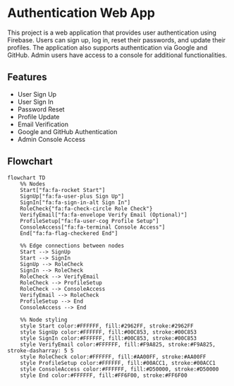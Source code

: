 # Authentication Web App

This project is a web application that provides user authentication using Firebase. Users can sign up, log in, reset their passwords, and update their profiles. The application also supports authentication via Google and GitHub. Admin users have access to a console for additional functionalities.

## Features

- User Sign Up
- User Sign In
- Password Reset
- Profile Update
- Email Verification
- Google and GitHub Authentication
- Admin Console Access

## Flowchart

```mermaid
flowchart TD
    %% Nodes
    Start["fa:fa-rocket Start"]
    SignUp["fa:fa-user-plus Sign Up"]
    SignIn["fa:fa-sign-in-alt Sign In"]
    RoleCheck{"fa:fa-check-circle Role Check"}
    VerifyEmail["fa:fa-envelope Verify Email (Optional)"]
    ProfileSetup["fa:fa-user-cog Profile Setup"]
    ConsoleAccess["fa:fa-terminal Console Access"]
    End["fa:fa-flag-checkered End"]

    %% Edge connections between nodes
    Start --> SignUp
    Start --> SignIn
    SignUp --> RoleCheck
    SignIn --> RoleCheck
    RoleCheck --> VerifyEmail
    RoleCheck --> ProfileSetup
    RoleCheck --> ConsoleAccess
    VerifyEmail --> RoleCheck
    ProfileSetup --> End
    ConsoleAccess --> End

    %% Node styling
    style Start color:#FFFFFF, fill:#2962FF, stroke:#2962FF
    style SignUp color:#FFFFFF, fill:#00C853, stroke:#00C853
    style SignIn color:#FFFFFF, fill:#00C853, stroke:#00C853
    style VerifyEmail color:#FFFFFF, fill:#F9A825, stroke:#F9A825, stroke-dasharray: 5 5
    style RoleCheck color:#FFFFFF, fill:#AA00FF, stroke:#AA00FF
    style ProfileSetup color:#FFFFFF, fill:#00ACC1, stroke:#00ACC1
    style ConsoleAccess color:#FFFFFF, fill:#D50000, stroke:#D50000
    style End color:#FFFFFF, fill:#FF6F00, stroke:#FF6F00
